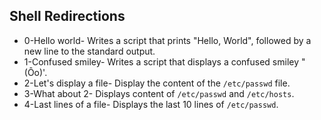 ## Shell Redirections

 - 0-Hello world- Writes a script that prints "Hello, World", followed by a new line to the standard output.
 - 1-Confused smiley- Writes a script that displays a confused smiley "(Ôo)'.
 - 2-Let's display a file- Display the content of the `/etc/passwd` file.
 - 3-What about 2- Displays content of `/etc/passwd` and `/etc/hosts`.
 - 4-Last lines of a file- Displays the last 10 lines of `/etc/passwd`.
